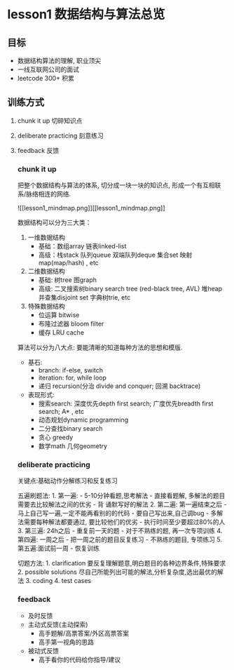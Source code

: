 # lesson1 数据结构与算法总览

## 目标

- 数据结构算法的理解, 职业顶尖
- 一线互联网公司的面试
- leetcode 300+ 积累

## 训练方式

1. chunk it up 切碎知识点
2. deliberate practicing 刻意练习
3. feedback 反馈

	### chunk it up

	把整个数据结构与算法的体系, 切分成一块一块的知识点, 形成一个有互相联系/脉络相连的网络.
	
	![[lesson1_mindmap.png]][[lesson1_mindmap.png]]

	数据结构可以分为三大类：
	1. 一维数据结构
		- 基础：数组array  链表linked-list
		- 高级：栈stack 队列queue 双端队列deque 集合set 映射map(map/hash) , etc
	2. 二维数据结构
		- 基础: 树tree 图graph
		- 高级: 二叉搜索树binary search tree (red-black tree, AVL)  堆heap  并查集disjoint set 字典树trie, etc
	3. 特殊数据结构
		- 位运算 bitwise
		- 布隆过滤器 bloom filter
		- 缓存  LRU cache


	算法可以分为八大点:
	要能清晰的知道每种方法的思想和模版.
	- 基石: 
		- branch:  if-else, switch
		- iteration: for, while loop
		- 递归 recursion(分治 divide and conquer;  回溯 backtrace)
	- 表现形式:
		- 搜索search: 深度优先depth first search; 广度优先breadth first search; A*  , etc
		- 动态规划dynamic programming
		- 二分查找binary search
		- 贪心 greedy
		- 数学math  几何geometry

	### deliberate practicing
	关键点:基础动作分解练习和反复练习
	
	五遍刷题法:
		1. 第一遍:
			- 5-10分钟看题,思考解法
			- 直接看题解, 多解法的题目需要去比较解法之间的优劣
			- 背 诵默写好的解法
		2. 第二遍: 第一遍结束之后
			- 马上自己写一遍,一定不能再看别的的代码
			- 要自己写出来,自己调bug
			- 多解法需要每种解法都要通过, 要比较他们的优劣
			- 执行时间至少要超过80%的人
		3. 第三遍: 24h之后
			- 重复前一天的题
			- 对于不熟练的题, 再一次专项训练
		4.  第四遍: 一周之后
			- 把一周之前的题目反复练习 
			- 不熟练的题目, 专项练习
		5.  第五遍:面试前一周
			- 恢复训练

	切题方法:
		1. clarification 要反复理解题意,明白题目的各种边界条件,特殊要求
		2. possible solutions 尽自己所能列出可能的解法,分析复杂度,选出最优的解法 
		3. coding
		4. test cases
	
	### feedback
	- 及时反馈
	- 主动式反馈(主动探索)
		- 高手题解/高票答案/外区高票答案
		- 高手第一视角的思路
	- 被动式反馈
		- 高手看你的代码给你指导/建议












